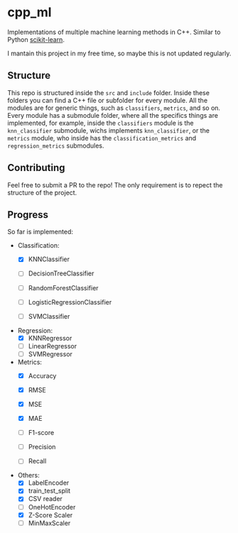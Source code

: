 # cpp_ml

Implementations of multiple machine learning methods in C++. Similar to Python [scikit-learn](https://scikit-learn.org/).

I mantain this project in my free time, so maybe this is not updated regularly.

## Structure

This repo is structured inside the `src` and `include` folder. Inside these folders you can find a C++ file or subfolder for every module. All the modules are for generic things, such as `classifiers`, `metrics`, and so on. Every module has a submodule folder, where all the specifics things are implemented, for example, inside the `classifiers` module is the `knn_classifier` submodule, wichs implements `knn_classifier`, or the `metrics` module, who inside has the `classification_metrics` and `regression_metrics` submodules.


## Contributing

Feel free to submit a PR to the repo! The only requirement is to repect the structure of the project.

## Progress

So far is implemented:

- Classification:
  * [x] KNNClassifier
  * [ ] DecisionTreeClassifier
  * [ ] RandomForestClassifier
  * [ ] LogisticRegressionClassifier
  * [ ] SVMClassifier


- Regression:
  * [x] KNNRegressor
  * [ ] LinearRegressor
  * [ ] SVMRegressor

- Metrics:
  * [x] Accuracy
  * [x] RMSE
  * [x] MSE
  * [x] MAE
  * [ ] F1-score
  * [ ] Precision
  * [ ] Recall


- Others:
  * [x] LabelEncoder
  * [x] train_test_split
  * [x] CSV reader
  * [ ] OneHotEncoder
  * [x] Z-Score Scaler
  * [ ] MinMaxScaler
